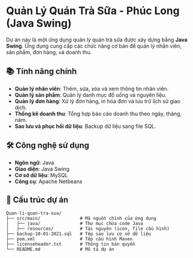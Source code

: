 # Quản Lý Quán Trà Sữa - Phúc Long (Java Swing)

Dự án này là một ứng dụng quản lý quán trà sữa được xây dựng bằng **Java Swing**. Ứng dụng cung cấp các chức năng cơ bản để quản lý nhân viên, sản phẩm, đơn hàng, và doanh thu.

## 📚 Tính năng chính
- **Quản lý nhân viên**: Thêm, sửa, xóa và xem thông tin nhân viên.
- **Quản lý sản phẩm**: Quản lý danh mục đồ uống và nguyên liệu.
- **Quản lý đơn hàng**: Xử lý đơn hàng, in hóa đơn và lưu trữ lịch sử giao dịch.
- **Thống kê doanh thu**: Tổng hợp báo cáo doanh thu theo ngày, tháng, năm.
- **Sao lưu và phục hồi dữ liệu**: Backup dữ liệu sang file SQL.

## 🛠️ Công nghệ sử dụng
- **Ngôn ngữ**: Java
- **Giao diện**: Java Swing
- **Cơ sở dữ liệu**: MySQL
- **Công cụ**: Apache Netbeans

## 📂 Cấu trúc dự án
```plaintext
Quan-li-quan-tra-sua/
├── src/main/               # Mã nguồn chính của ứng dụng
│   ├── java/               # Thư mục chứa code Java
│   ├── resources/          # Tài nguyên (icon, file cấu hình)
├── backup-10-01-2021.sql   # Tệp sao lưu cơ sở dữ liệu
├── pom.xml                 # Tệp cấu hình Maven
├── licenseheader.txt       # Thông tin bản quyền
└── README.md               # Mô tả dự án
